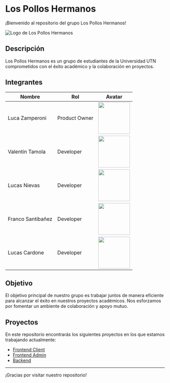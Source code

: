 # Los Pollos Hermanos

¡Bienvenido al repositorio del grupo Los Pollos Hermanos!

![Logo de Los Pollos Hermanos](https://avatars.githubusercontent.com/u/163006705?s=200&v=4)

## Descripción
Los Pollos Hermanos es un grupo de estudiantes de la Universidad UTN comprometidos con el éxito académico y la colaboración en proyectos.

## Integrantes
| Nombre            | Rol                | Avatar                                  |
|-------------------|--------------------|-----------------------------------------|
| Luca Zamperoni    | Product Owner      | <img src="https://avatars.githubusercontent.com/u/99847899?v=4" width="100px">  |
| Valentin Tamola   | Developer          | <img src="https://avatars.githubusercontent.com/u/115435107?v=4" width="100px">  |
| Lucas Nievas      | Developer          | <img src="https://avatars.githubusercontent.com/u/129899220?v=4" width="100px">  |
| Franco Santibañez | Developer          | <img src="https://avatars.githubusercontent.com/u/129998263?s=70&v=4" width="100px">  |
| Lucas Cardone     | Developer          | <img src="https://avatars.githubusercontent.com/u/89162737?v=4" width="100px">  |


## Objetivo
El objetivo principal de nuestro grupo es trabajar juntos de manera eficiente para alcanzar el éxito en nuestros proyectos académicos. Nos esforzamos por fomentar un ambiente de colaboración y apoyo mutuo.

## Proyectos
En este repositorio encontrarás los siguientes proyectos en los que estamos trabajando actualmente:

- [Frontend Client](https://github.com/Los-Pollos-Hermanos-UTN/Buen-Sabor-Frontend-Client)
- [Frontend Admin](https://github.com/Los-Pollos-Hermanos-UTN/Buen-Sabor-Frontend-Admin)
- [Backend](https://github.com/Los-Pollos-Hermanos-UTN/BuenSaborFix)

---
¡Gracias por visitar nuestro repositorio!
